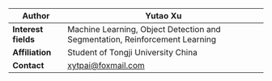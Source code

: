 | **Author**          | Yutao Xu                                                     |
| ------------------- | ------------------------------------------------------------ |
| **Interest fields** | Machine Learning, Object Detection and Segmentation,  Reinforcement Learning |
| **Affiliation**     | Student of Tongji University China                           |
| **Contact**         | xytpai@foxmail.com                                           |
